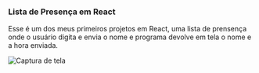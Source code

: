 ### Lista de Presença em React
Esse é um dos meus primeiros projetos em React, uma lista de prensença onde o usuário digita e envia o nome e programa devolve em tela o nome e a hora enviada.

![Captura de tela](/home/lisandra/GitHub/reactjs/praticas/02-presence-list/Captura.png)
